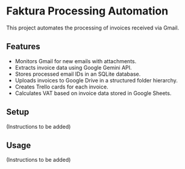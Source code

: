 # Faktura Processing Automation

This project automates the processing of invoices received via Gmail.

## Features

- Monitors Gmail for new emails with attachments.
- Extracts invoice data using Google Gemini API.
- Stores processed email IDs in an SQLite database.
- Uploads invoices to Google Drive in a structured folder hierarchy.
- Creates Trello cards for each invoice.
- Calculates VAT based on invoice data stored in Google Sheets.

## Setup

(Instructions to be added)

## Usage

(Instructions to be added) 